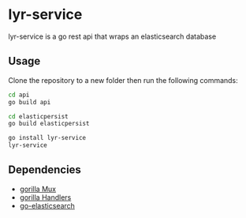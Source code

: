 # lyr-service

lyr-service is a go rest api that wraps an elasticsearch database

## Usage

Clone the repository to a new folder then run the following commands:

```bash
cd api
go build api

cd elasticpersist
go build elasticpersist

go install lyr-service
lyr-service
```

## Dependencies

- [gorilla Mux](https://github.com/gorilla/mux)
- [gorilla Handlers](https://github.com/gorilla/handlers)
- [go-elasticsearch](https://github.com/elastic/go-elasticsearch)
